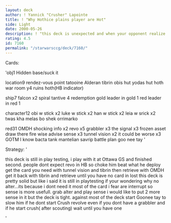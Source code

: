 ```yaml
---
layout: deck
author: ! Yannick "Crusher" Lapointe
title: ! "Why Hothice plains player are Hot"
side: Light
date: 2000-05-26
description: ! "this deck is unexpected and when your opponent realize what happening the game over"
rating: 4.5
id: 7160
permalink: "/starwarsccg/deck/7160/"
---
```

Cards: 

'obj1
Hidden base/suck it

location9
rendez-vous point
tatooine
Alderan
tibrin
obis hut
yodas hut
hoth war room
y4 ruins
hoth(HB indicator)

ship7
falcon x2
spiral
tantive 4
redemption
gold leader in gold 1
red leader in red 1

character12
obi w stick x2
luke w stick x2
han w stick x2
leia w srick x2
twas kha
melas
bo shek
orrimarko

red31
OMDH
shocking info x2
revo x5
grabbler x3
the signal x3
frozen asset
draw there fire
wise advise
sense x3
tunnel vision x2
it could be worse x3
GOTM
I know
bacta tank
mantelian savrip
battle plan
goo nee tay '

Strategy: '

this deck is still in play testing, i play with it at Ottawa GS and finished second.
people dont expect revo in HB so choke him beat what he deploy get the card you need with tunnel vision and tibrin then retrieve with OMDH
get it back with tibrin and retrieve until you have no card in lost
this deck is pretty solid but like i said it is still in playtesting
if your wondering why no alter...its because i dont need it most of the card i fear are interrupt so sense is more usefull. grab alter and play sense
i would like to put 2 more sense in it but the deck is tight.
against most of the deck start Goonee tay to slow him if he dont start Crush revolve even if you dont have a grabbler and if he start crush( after scouting) wait until you have one


'
